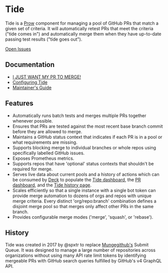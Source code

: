 # Tide

Tide is a [Prow](https://github.com/kubernetes/test-infra/blob/master/prow/README.md)
component for managing a pool of GitHub PRs that match a given set of criteria.
It will automatically retest PRs that meet the criteria ("tide comes in") and automatically merge
them when they have up-to-date passing test results ("tide goes out").

[Open Issues](https://github.com/kubernetes/test-infra/issues?utf8=%E2%9C%93&q=is%3Aopen+is%3Aissue+label%3Aarea%2Fprow%2Ftide)

## Documentation
- [I JUST WANT MY PR TO MERGE!](/prow/cmd/tide/pr-authors.md)
- [Configuring Tide](/prow/cmd/tide/config.md)
- [Maintainer's Guide](/prow/cmd/tide/maintainers.md)


## Features
- Automatically runs batch tests and merges multiple PRs together whenever possible.
- Ensures that PRs are tested against the most recent base branch commit before they are allowed to merge.
- Maintains a GitHub status context that indicates if each PR is in a pool or what requirements are missing.
- Supports blocking merge to individual branches or whole repos using specifically labelled GitHub issues.
- Exposes Prometheus metrics.
- Supports repos that have 'optional' status contexts that shouldn't be required for merge.
- Serves live data about current pools and a history of actions which can be consumed by [Deck](/prow/cmd/deck) to populate the [Tide dashboard](https://prow.k8s.io/tide), the [PR dashboard](https://prow.k8s.io/pr), and the [Tide history page](https://prow.k8s.io/tide-history).
- Scales efficiently so that a single instance with a single bot token can provide merge automation to dozens of orgs and repos with unique merge criteria. Every distinct 'org/repo:branch' combination defines a disjoint merge pool so that merges only affect other PRs in the same branch.
- Provides configurable merge modes ('merge', 'squash', or 'rebase').


## History

Tide was created in 2017 by @spxtr to replace [Mungegithub's](/mungegithub) Submit Queue.  It was designed to manage a large number of repositories across organizations without using many API rate limit tokens by identifying mergeable PRs with GitHub search queries fulfilled by GitHub's v4 GraphQL API.
